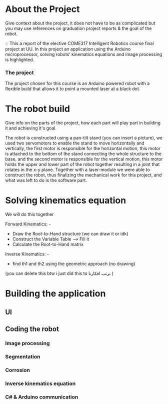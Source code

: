 # About the Project

Give context about the project,  it does not have to be as complicated but you may use references on graduation project reports & the goal of the robot.

<aside>
💡 This a report of the elective COME317 Intelligent Robotics course final project at UU. In this project an application using the Arduino microprocessor, solving robots’ kinematics equations and image processing is highlighted.

</aside>

### The project

The project chosen for this course is an Arduino powered robot with a flexible build that allows it to point a mounted laser at a black dot.

# The robot build

Give info on the parts of the project, how each part will play part in building it and achieving it's goal.

The robot is constructed using a pan-tilt stand (you can insert a picture), we used two servomotors to enable the stand to move horizontally and vertically, the first motor is responsible for the horizontal motion, this motor is attached to the bottom of the stand connecting the whole structure to the base, and the second motor is responsible for the vertical motion, this motor holds the upper and lower part of the robot together resulting in a joint that rotates in the x-y plane. Together with a laser-module we were able to construct the robot, thus finalizing the mechanical work for this project, and what was left to do is the software part.

# Solving kinematics equation

We will do this together 


Forward Kinematics: -

- Draw the Root-to-Hand structure (we can draw it or idk)
- Construct the Variable Table —> Fill it
- Calculate the Root-to-Hand matrix

Inverse Kinematics: -

- find th1 and th2 using the geometric approach (no drawing)

(you can delete this btw i just did this to نرتب افكارنا ) 


# Building the application

## UI

## Coding the robot

### Image processing

### Segmentation

### Corrosion

### Inverse kinematics equation

### C# & Arduino communication
